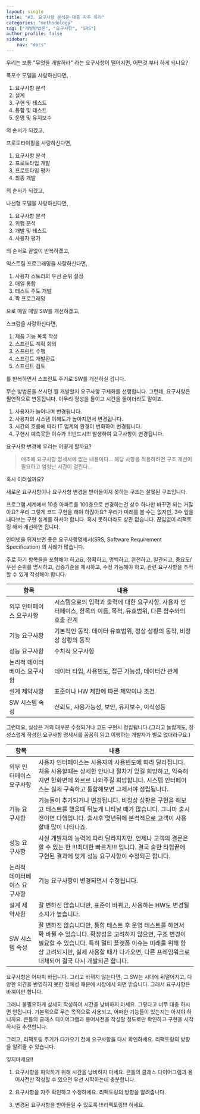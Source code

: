 ```yaml
---
layout: single
title: "#3. 요구사항 분석은 대충 자주 하라"
categories: "methodology"
tag: ["개발방법론", "요구사항", "SRS"]
author_profile: false
sidebar: 
    nav: "docs"
---
```


우리는 보통 "무엇을 개발하라" 라는 요구사항이 떨어지면, 어떤것 부터 하게 되나요?

폭포수 모델을 사랑하신다면,

1. 요구사항 분석
2. 설계
3. 구현 및 테스트
4. 통합 및 테스트
5. 운영 및 유지보수

의 순서가 되겠고,

프로토타이핑을 사랑하신다면,

1. 요구사항 분석
2. 프로토타입 개발
3. 프로토타입 평가
4. 최종 개발

의 순서가 되겠고,

나선형 모델을 사랑하신다면,

1. 요구사항 분석
2. 위험 분석
3. 개발 및 테스트
4. 사용자 평가

의 순서로 끝없이 반복하겠고,

익스트림 프로그래밍을 사랑하신다면,

1. 사용자 스토리의 우선 순위 설정
2. 매일 통합
3. 테스트 주도 개발
4. 짝 프로그래밍

으로 매일 매일 SW를 개선하겠고,

스크럼을 사랑하신다면,

1. 제품 기능 목록 작성
2. 스프린트 계획 회의
3. 스프린트 수행
4. 스프린트 개발완료
5. 스프린트 검토

를 반복하면서 스프린트 주기로 SW를 개선하실 겁니다.

무슨 방법론을 쓰시던 뭘 개발할지 요구사항 구체화를 선행합니다. 그런데, 요구사항은 필연적으로 변동됩니다. 아무리 정성을 들이고 시간을 들이더라도 말이죠.

1. 사용자가 늘어나며 변경됩니다.
2. 사용자의 시스템 이해도가 높아지면서 변경됩니다.
3. 시간의 흐름에 따라 IT 업계의 환경이 변화하여 변경됩니다.
4. 구현시 예측못한 이슈가 !!!반드시!!! 발생하여 요구사항이 변경됩니다.

요구사항 변경에 우리는 어떻게 할까요?

> 애초에 요구사항 명세서에 없는 내용이다... 
> 해당 사항을 적용하려면 구조 개선이 필요하고 엄청난 시간이 걸린다... 

혹시 이러실까요?

새로운 요구사항이나 요구사항 변경을 받아들이지 못하는 구조는 잘못된 구조입니다.

프로그램 세계에서 10층 아파트를 100층으로 변경하는건 상수 하나만 바꾸면 되는 거잖아요? 우리 그렇게 코드 구현을 해야 하잖아요? 우리가 미래를 볼 수는 없지만, 3수 앞을 내다보는 구현 설계를 하셔야 합니다. 혹시 못하더라도 상관 없습니다. 끊임없이 리팩토링 해서 개선하면 됩니다.

인터넷을 뒤져보면 좋은 요구사항명세서(SRS, Software Requirement Specification) 의 사례가 많습니다.

주로 하기 항목들을 포함해야 하고요, 정확하고, 명백하고, 완전하고, 일관되고, 중요도/우선 순위를 명시하고, 검증기준을 제시하고, 수정 가능해야 하고, 관련 요구사항을 추적할 수 있게 작성해야 합니다.

|항목|내용|
|--|--|
|외부 인터페이스 요구사항|시스템으로의 입력과 출력에 대한 요구사항. 사용자 인터페이스, 항목의 이름, 목적, 유효범위, 다른 함수와의 호출 관계|
|기능 요구사항|기본적인 동작. 데이터 유효범위, 정상 상황의 동작, 비정상 상황의 동작|
|성능 요구사항|수치적 요구사항|
|논리적 데이터베이스 요구사항|데이터 타입, 사용빈도, 접근 가능성, 데이터간 관계|
|설계 제약사항|표준이나 HW 제한에 따른 제약이나 조건|
|SW 시스템 속성|신뢰도, 사용가능성, 보안, 유지보수, 이식성등|

그런데요, 실상은 거의 대부분 수정되거나 코드 구현시 정립됩니다.(그리고 놀랍게도, 정성스럽게 작성한 요구사항 명세서를 꼼꼼히 읽고 이행하는 개발자가 별로 없더라구요.)

|항목|내용|
|--|--|
|외부 인터페이스 요구사항|사용자 인터페이스는 사용자의 사용빈도에 따라 달라집니다. 처음 사용할때는 상세한 안내나 절차가 있길 희망하고, 익숙해 지면 한화면에 와르르 나와주길 희망합니다. 시스템 인터페이스는 실제 구축하고 통합해보면 그제서야 정립됩니다.|
|기능 요구사항|기능들이 추가되거나 변경됩니다. 비정상 상황은 구현을 해보고 테스트를 했을때 뒤늦게 나타날 때가 많습니다. 그나마 출시 전이면 다행입니다. 출시후 몇년뒤에 본격적으로 고객이 사용할때 많이 나타나죠.|
|성능 요구사항|사실 개발자의 능력에 따라 달라지지만, 언제나 고객의 결론은 할 수 있는 한 !!!최대한 빠르게!!! 입니다. 결국 숱한 타협끝에 구현된 결과에 맞게 성능 요구사항이 수정되곤 합니다.|
|논리적 데이터베이스 요구사항|기능 요구사항이 변경되면서 수정됩니다.|
|설계 제약사항|잘 변하진 않습니다만, 표준이 바뀌고, 사용하는 HW도 변경될 소지가 높습니다.|
|SW 시스템 속성|잘 변하진 않습니다만, 통합 테스트 후 운영 테스트를 하면서 확 바뀔 수 있습니다. 확장성을 고려하지 않으면, 구조 변경이 필요할 수 있습니다. 특히 멀티 플랫폼 이슈는 미래를 위해 항상 고려되지만, 실제 사용할 때가 다가오면, 다른 프레임워크로 대체되어 결국 다시 개발되곤 합니다.|

요구사항은 어짜피 바뀝니다. 그리고 바뀌지 않는다면, 그 SW는 시대에 뒤떨어지고, 다양한 의견을 반영하지 못한 정체성 때문에 시장에서 외면 받습니다. 그래서 요구사항은 바껴야만 합니다.

그러니 불필요하게 상세히 작성하여 시간을 낭비하지 마세요. 그렇다고 너무 대충 하시면 안됩니다. 기본적으로 무슨 목적으로 사용되고, 어떠한 기능들이 있는지는 아셔야 하니까요. 큰틀의 클래스 다이어그램과 용어사전을 작성할 정도로만 확인하고 구현을 시작하시길 추천합니다.

그리고, 리팩토링 주기가 다가오기 전에 요구사항을 다시 확인하세요. 리팩토링의 방향을 알려줄 수 있습니다.

잊지마세요!!

 1. 요구사항을 파악하기 위해 시간을 낭비하지 마세요. 큰틀의 클래스 다이어그램과 용어사전만 작성할 수 있으면 우선 시작하는데 충분합니다.

 2. 요구사항을 자주 확인하고 수정하세요. 리팩토링의 방향을 알려줍니다.

 3. 변경된 요구사항을 받아들일 수 있도록 !!!리팩토링!!! 하세요.
 
